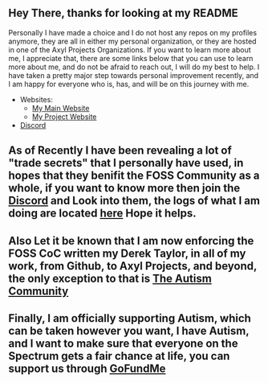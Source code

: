 ## Hey There, thanks for looking at my README

Personally I have made a choice and I do not host any repos on my profiles anymore, they are all in either my personal organization, or they are hosted in one of the Axyl Projects Organizations. If you want to learn more about me, I appreciate that, there are some links below that you can use to learn more about me, and do not be afraid to reach out, I will do my best to help. I have taken a pretty major step towards personal improvement recently, and I am happy for everyone who is, has, and will be on this journey with me.

 * Websites:
     - [My Main Website](https://awfixer.me)
     - [My Project Website](https://awfixer.dev)
 * [Discord](https://discord.gg/JRS5kcGwhk)

## As of Recently I have been revealing a lot of "trade secrets" that I personally have used, in hopes that they benifit the FOSS Community as a whole, if you want to know more then join the [Discord](https://discord.gg/JRS5kcGwhk) and Look into them, the logs of what I am doing are located [here](https://discord.com/channels/901712639099543552/1271673023971197022) Hope it helps.

## Also Let it be known that I am now enforcing the FOSS CoC written my Derek Taylor, in all of my work, from Github, to Axyl Projects, and beyond, the only exception to that is [The Autism Community](https://theautismcommunity.net)

## Finally, I am officially supporting Autism, which can be taken however you want, I have Autism, and I want to make sure that everyone on the Spectrum gets a fair chance at life, you can support us through [GoFundMe](https://gofund.me/340dbad9)
